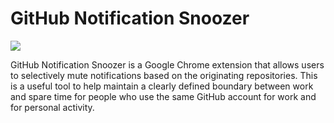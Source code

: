 # GitHub Notification Snoozer

![](http://arkt.is/images/github-notification-snoozer.png)

GitHub Notification Snoozer is a Google Chrome extension that allows users to selectively mute notifications based on the originating repositories. This is a useful tool to help maintain a clearly defined boundary between work and spare time for people who use the same GitHub account for work and for personal activity.
